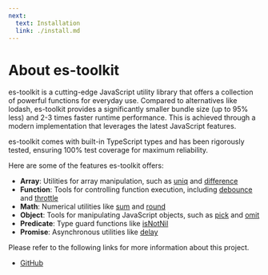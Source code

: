 ```yaml
---
next:
  text: Installation
  link: ./install.md
---
```

About es-toolkit
===============

es-toolkit is a cutting-edge JavaScript utility library that offers a collection of powerful functions for everyday use. Compared to alternatives like lodash, es-toolkit provides a significantly smaller bundle size (up to 95% less) and 2-3 times faster runtime performance. This is achieved through a modern implementation that leverages the latest JavaScript features.

es-toolkit comes with built-in TypeScript types and has been rigorously tested, ensuring 100% test coverage for maximum reliability.

Here are some of the features es-toolkit offers:

- **Array**: Utilities for array manipulation, such as [uniq](./reference/array/uniq.md) and [difference](./reference/array/difference.md)
- **Function**: Tools for controlling function execution, including [debounce](./reference/function/debounce.md) and [throttle](./reference/function/throttle.md)
- **Math**: Numerical utilities like [sum](./reference/math/sum.md) and [round](./reference/math/round.md)
- **Object**: Tools for manipulating JavaScript objects, such as [pick](./reference/object/pick.md) and [omit](./reference/object/omit.md)
- **Predicate**: Type guard functions like [isNotNil](./reference/predicate/isNotNil.md)
- **Promise**: Asynchronous utilities like [delay](./reference/promise/delay.md)

Please refer to the following links for more information about this project.

 -  [GitHub](https://github.com/toss/es-toolkit)
